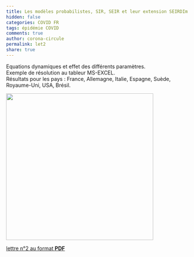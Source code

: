 ```yaml
---
title: Les modèles probabilistes, SIR, SEIR et leur extension SEIRDIm
hidden: false
categories: COVID FR
tags: épidémie COVID 
comments: true
author: corona-circule
permalink: let2
share: true
---
```


<link rel="stylesheet" href="../assets/css/style.css">

Equations dynamiques et effet des différents paramètres.<br/>
Exemple de résolution au tableur MS-EXCEL. <br/>Résultats pour les pays : France, Allemagne, Italie, Espagne, Suède, Royaume-Uni, USA, Brésil.<br/>


<img src='/lettres/images/img-02.png' width='400px'/>

[lettre n°2 au format __PDF__](/lettres/resources/pdf/lettre-02.pdf)
